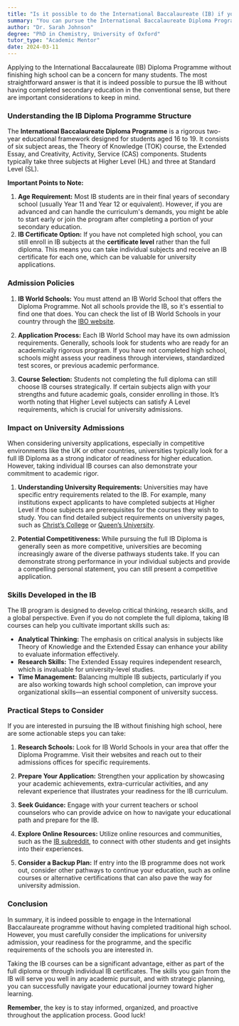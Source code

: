 ```yaml
---
title: "Is it possible to do the International Baccalaureate (IB) if you don't finish high school?"
summary: "You can pursue the International Baccalaureate Diploma Programme without completing high school, but there are important factors to consider."
author: "Dr. Sarah Johnson"
degree: "PhD in Chemistry, University of Oxford"
tutor_type: "Academic Mentor"
date: 2024-03-11
---
```


Applying to the International Baccalaureate (IB) Diploma Programme without finishing high school can be a concern for many students. The most straightforward answer is that it is indeed possible to pursue the IB without having completed secondary education in the conventional sense, but there are important considerations to keep in mind.

### Understanding the IB Diploma Programme Structure

The **International Baccalaureate Diploma Programme** is a rigorous two-year educational framework designed for students aged 16 to 19. It consists of six subject areas, the Theory of Knowledge (TOK) course, the Extended Essay, and Creativity, Activity, Service (CAS) components. Students typically take three subjects at Higher Level (HL) and three at Standard Level (SL). 

**Important Points to Note:**
1. **Age Requirement:** Most IB students are in their final years of secondary school (usually Year 11 and Year 12 or equivalent). However, if you are advanced and can handle the curriculum's demands, you might be able to start early or join the program after completing a portion of your secondary education.
2. **IB Certificate Option:** If you have not completed high school, you can still enroll in IB subjects at the **certificate level** rather than the full diploma. This means you can take individual subjects and receive an IB certificate for each one, which can be valuable for university applications.

### Admission Policies

1. **IB World Schools:** You must attend an IB World School that offers the Diploma Programme. Not all schools provide the IB, so it's essential to find one that does. You can check the list of IB World Schools in your country through the [IBO website](https://www.ibo.org).
  
2. **Application Process:** Each IB World School may have its own admission requirements. Generally, schools look for students who are ready for an academically rigorous program. If you have not completed high school, schools might assess your readiness through interviews, standardized test scores, or previous academic performance.

3. **Course Selection:** Students not completing the full diploma can still choose IB courses strategically. If certain subjects align with your strengths and future academic goals, consider enrolling in those. It’s worth noting that Higher Level subjects can satisfy A Level requirements, which is crucial for university admissions.

### Impact on University Admissions

When considering university applications, especially in competitive environments like the UK or other countries, universities typically look for a full IB Diploma as a strong indicator of readiness for higher education. However, taking individual IB courses can also demonstrate your commitment to academic rigor.

1. **Understanding University Requirements:** Universities may have specific entry requirements related to the IB. For example, many institutions expect applicants to have completed subjects at Higher Level if those subjects are prerequisites for the courses they wish to study. You can find detailed subject requirements on university pages, such as [Christ’s College](https://www.christs.cam.ac.uk/admissions/undergraduate-admissions/international-students-eu-and-non-eu/international-entrance-1/ib) or [Queen’s University](https://www.qub.ac.uk/International/International-students/Applying/international-baccalaureate-ib-diploma-entry-requirements/). 

2. **Potential Competitiveness:** While pursuing the full IB Diploma is generally seen as more competitive, universities are becoming increasingly aware of the diverse pathways students take. If you can demonstrate strong performance in your individual subjects and provide a compelling personal statement, you can still present a competitive application.

### Skills Developed in the IB

The IB program is designed to develop critical thinking, research skills, and a global perspective. Even if you do not complete the full diploma, taking IB courses can help you cultivate important skills such as:

- **Analytical Thinking:** The emphasis on critical analysis in subjects like Theory of Knowledge and the Extended Essay can enhance your ability to evaluate information effectively.
- **Research Skills:** The Extended Essay requires independent research, which is invaluable for university-level studies.
- **Time Management:** Balancing multiple IB subjects, particularly if you are also working towards high school completion, can improve your organizational skills—an essential component of university success.

### Practical Steps to Consider

If you are interested in pursuing the IB without finishing high school, here are some actionable steps you can take:

1. **Research Schools:** Look for IB World Schools in your area that offer the Diploma Programme. Visit their websites and reach out to their admissions offices for specific requirements.

2. **Prepare Your Application:** Strengthen your application by showcasing your academic achievements, extra-curricular activities, and any relevant experience that illustrates your readiness for the IB curriculum.

3. **Seek Guidance:** Engage with your current teachers or school counselors who can provide advice on how to navigate your educational path and prepare for the IB.

4. **Explore Online Resources:** Utilize online resources and communities, such as the [IB subreddit](https://www.reddit.com/r/IBO/), to connect with other students and get insights into their experiences.

5. **Consider a Backup Plan:** If entry into the IB programme does not work out, consider other pathways to continue your education, such as online courses or alternative certifications that can also pave the way for university admission.

### Conclusion

In summary, it is indeed possible to engage in the International Baccalaureate programme without having completed traditional high school. However, you must carefully consider the implications for university admission, your readiness for the programme, and the specific requirements of the schools you are interested in. 

Taking the IB courses can be a significant advantage, either as part of the full diploma or through individual IB certificates. The skills you gain from the IB will serve you well in any academic pursuit, and with strategic planning, you can successfully navigate your educational journey toward higher learning. 

**Remember**, the key is to stay informed, organized, and proactive throughout the application process. Good luck!
    